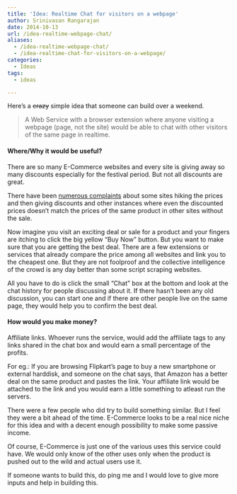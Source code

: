 ```yaml
---
title: 'Idea: Realtime Chat for visitors on a webpage'
author: Srinivasan Rangarajan
date: 2014-10-13
url: /idea-realtime-webpage-chat/
aliases:
  - /idea-realtime-webpage-chat/
  - /idea-realtime-chat-for-visitors-on-a-webpage/
categories:
  - Ideas
tags:
  - ideas

---
```

Here&#8217;s a <del>crazy</del> simple idea that someone can build over a weekend.

> A Web Service with a browser extension where anyone visiting a webpage (page, not the site) would be able to chat with other visitors of the same page in realtime.

#### Where/Why it would be useful?

There are so many E-Commerce websites and every site is giving away so many discounts especially for the festival period. But not all discounts are great.

There have been [numerous complaints][1] about some sites hiking the prices and then giving discounts and other instances where even the discounted prices doesn&#8217;t match the prices of the same product in other sites without the sale.

Now imagine you visit an exciting deal or sale for a product and your fingers are itching to click the big yellow &#8220;Buy Now&#8221; button. But you want to make sure that you are getting the best deal. There are a few extensions or services that already compare the price among all websites and link you to the cheapest one. But they are not foolproof and the collective intelligence of the crowd is any day better than some script scraping websites.

All you have to do is click the small &#8220;Chat&#8221; box at the bottom and look at the chat history for people discussing about it. If there hasn&#8217;t been any old discussion, you can start one and if there are other people live on the same page, they would help you to confirm the best deal.

#### How would you make money?

Affiliate links. Whoever runs the service, would add the affiliate tags to any links shared in the chat box and would earn a small percentage of the profits.

For eg.: If you are browsing Flipkart&#8217;s page to buy a new smartphone or external harddisk, and someone on the chat says, that Amazon has a better deal on the same product and pastes the link. Your affiliate link would be attached to the link and you would earn a little something to atleast run the servers.

There were a few people who did try to build something similar. But I feel they were a bit ahead of the time. E-Commerce looks to be a real nice niche for this idea and with a decent enough possibility to make some passive income.

Of course, E-Commerce is just one of the various uses this service could have. We would only know of the other uses only when the product is pushed out to the wild and actual users use it.

If someone wants to build this, do ping me and I would love to give more inputs and help in building this.

 [1]: http://missionsharingknowledge.com/flipkarts-the-big-billion-day-a-pricing-scam/